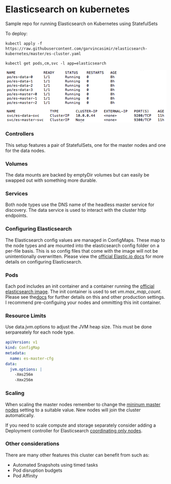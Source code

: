# Elasticsearch on kubernetes
Sample repo for running Elasticsearch on Kubernetes using StatefulSets

To deploy:
```
kubectl apply -f https://raw.githubusercontent.com/garvincasimir/elasticsearch-kubernetes/master/es-cluster.yaml
```

```
kubectl get pods,cm,svc -l app=elasticsearch
```
![Cluster Output](cluster.png)

 ### Controllers
This setup features a pair of StatefulSets, one for the master nodes and one for the data nodes. 

### Volumes
The data mounts are backed by emptyDir volumes but can easily be swapped out with something more durable.

### Services
Both node types use the DNS name of the headless master service for discovery. The data service is used to interact with the cluster http endpoints.

### Configuring Elasticsearch
The Elasticsearch config values are managed in ConfigMaps. These map to the node types and are mounted into the elasticsearch config folder on a per-file basis. This is so config files that come with the image will not be unintentionally overwritten. Please view the [official Elastic.io docs](https://www.elastic.co/guide/en/elasticsearch/reference/current/settings.html) for more details on configuring Elasticsearch.

### Pods
Each pod includes an init container and a container running the [official elasticsearch image](https://www.docker.elastic.co). The init container is used to set *vm.max_map_count*. Please see the[docs](https://www.elastic.co/guide/en/elasticsearch/reference/current/docker.html#docker-cli-run-prod-mode) for further details on this and other production settings. I recommend pre-configuing your nodes and ommitting this init container. 

### Resource Limits
Use data.jvm.options to adjust the JVM heap size. This must be done serpareately for each node type.

```yaml
apiVersion: v1
kind: ConfigMap
metadata:
  name: es-master-cfg
data:
  jvm.options: |
    -Xms256m
    -Xmx256m
```

### Scaling
When scaling the master nodes remember to change the [mininum master nodes](https://www.elastic.co/guide/en/elasticsearch/guide/1.x/_important_configuration_changes.html#_minimum_master_nodes) setting to a suitable value. New nodes will join the cluster automatically. 

If you need to scale compute and storage separately consider adding a Deployment controller for Elasticsearch [coordinating only nodes](https://www.elastic.co/guide/en/elasticsearch/reference/current/modules-node.html#coordinating-only-node).

### Other considerations
There are many other features this cluster can benefit from such as:
  * Automated Snapshots using timed tasks
  *  Pod disruption budgets
  *  Pod Affinity